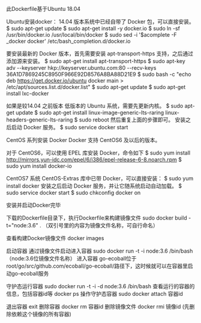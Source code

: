 
此Dockerfile基于Ubuntu 18.04

Ubuntu安装docker：
14.04 版本系统中已经自带了 Docker 包，可以直接安装。
$ sudo apt-get update
$ sudo apt-get install -y docker.io
$ sudo ln -sf /usr/bin/docker.io /usr/local/bin/docker
$ sudo sed -i '$acomplete -F _docker docker' /etc/bash_completion.d/docker.io

要安装最新的 Docker 版本，首先需要安装 apt-transport-https 支持，之后通过添加源来安装。
$ sudo apt-get install apt-transport-https
$ sudo apt-key adv --keyserver hkp://keyserver.ubuntu.com:80 --recv-keys 36A1D7869245C8950F966E92D8576A8BA88D21E9
$ sudo bash -c "echo deb https://get.docker.io/ubuntu docker main > /etc/apt/sources.list.d/docker.list"
$ sudo apt-get update
$ sudo apt-get install lxc-docker


如果是较14.04 之前版本
低版本的 Ubuntu 系统，需要先更新内核。
$ sudo apt-get update
$ sudo apt-get install linux-image-generic-lts-raring linux-headers-generic-lts-raring
$ sudo reboot
然后重复上面的步骤即可。
安装之后启动 Docker 服务。
$ sudo service docker start

CentOS 系列安装 Docker
Docker 支持 CentOS6 及以后的版本。

对于 CentOS6，可以使用 EPEL 库安装 Docker，命令如下
$ sudo yum install http://mirrors.yun-idc.com/epel/6/i386/epel-release-6-8.noarch.rpm
$ sudo yum install docker-io

CentOS7 系统 CentOS-Extras 库中已带 Docker，可以直接安装：
$ sudo yum install docker
安装之后启动 Docker 服务，并让它随系统启动自动加载。
$ sudo service docker start
$ sudo chkconfig docker on

安装并启动Docker完毕

下载的Dockerfile目录下，执行Dockerfile来构建镜像文件
sudo docker build -t="node:3.6" . （双引号里的内容为镜像文件名称，可自行命名）

查看构建Docker镜像文件
docker images

启动容器
通过镜像文件启动进入容器
sudo docker run -t -i node:3.6 /bin/bash  （node:3.6位镜像文件名称）
进入容器
go-ecoball位于root/go/src/github.com/ecoball/go-ecoball/路径下，这时候就可以在容器里启动go-ecoball服务

守护态运行容器
sudo docker run -t -i -d node:3.6 /bin/bash
查看运行的容器的信息，包括容器id等
docker ps
操作守护态容器
sudo docker attach 容器id

退出容器
exit
删除容器
docker rm 容器id
删除镜像文件
docker rmi 镜像id (先删除依赖这个镜像的所有容器)
